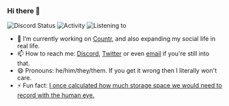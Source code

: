 ### Hi there 👋

![Discord Status](https://24-7.promise.solutions/me/status.svg)
![Activity](https://24-7.promise.solutions/me/activity.svg)
![Listening to](https://24-7.promise.solutions/me/spotify.svg)

- 🔭 I’m currently working on [Countr](https://github.com/countr/bot), and also expanding my social life in real life.
- 📫 How to reach me: [Discord](https://promise.solutions/discord), [Twitter](https://twitter.com/GleenyPromise) or even [email](mailto:me@promise.solutions) if you're still into that.
- 😄 Pronouns: he/him/they/them. If you get it wrong then I literally won't care.
- ⚡ Fun fact: [I once calculated how much storage space we would need to record with the human eye.](https://gist.github.com/promise/05229a4faba64464248bc0780ef0ff77)
